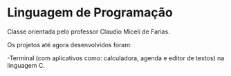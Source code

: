 # Linguagem de Programação
Classe orientada pelo professor Claudio Miceli de Farias.

Os projetos até agora desenvolvidos foram:

-Terminal (com aplicativos como: calculadora, agenda e editor de textos) na linguagem C.

